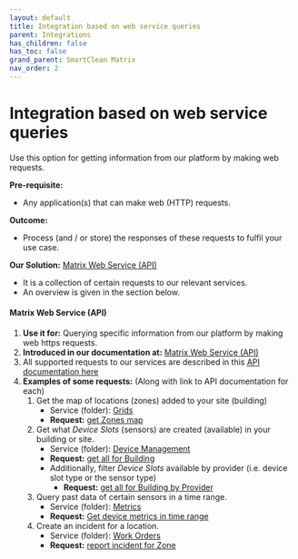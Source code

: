 ```yaml
---
layout: default
title: Integration based on web service queries
parent: Integrations
has_children: false
has_toc: false
grand_parent: SmartClean Matrix
nav_order: 2
---
```


# Integration based on web service queries
Use this option for getting information from our platform by making web requests.

**Pre-requisite:**
- Any application(s) that can make web (HTTP) requests.

**Outcome:**
- Process (and / or store) the responses of these requests to fulfil your use case.

**Our Solution:**
[Matrix Web Service (API)](https://www.docs.smartclean.io/api_main.html)
- It is a collection of certain requests to our relevant services. 
- An overview is given in the section below.

#### Matrix Web Service (API)
1. **Use it for:** Querying specific information from our platform by making web https requests.
2. **Introduced in our documentation at:** [Matrix Web Service (API)](https://www.docs.smartclean.io/api_main.html)
3. All supported requests to our services are described in this 
[API documentation here](https://documenter.getpostman.com/view/2593073/UVsPQ4vL)
4. **Examples of some requests:**
    (Along with link to API documentation for each)
    1. Get the map of locations (zones) added to your site (building)
       - Service (folder): [Grids](https://documenter.getpostman.com/view/2593073/UVsPQ4vL#974fff54-1dad-4ff1-a384-093bed250a0a)
       - **Request:** [get Zones map](https://documenter.getpostman.com/view/2593073/UVsPQ4vL#8e3459df-6c35-40c3-9420-2d145aa73df5)
    2. Get what _Device Slots_ (sensors) are created (available) in your building or site.
       - Service (folder): [Device Management](https://documenter.getpostman.com/view/2593073/UVsPQ4vL#77a77df0-8c11-42da-ab79-624a40c33427)
       - **Request:** [get all for Building](https://documenter.getpostman.com/view/2593073/UVsPQ4vL#5c397bba-5610-45d5-ba9a-b194dc52b192)
       - Additionally, filter _Device Slots_ available by provider (i.e. device slot type or the sensor type)
         - **Request:** [get all for Building by Provider](https://documenter.getpostman.com/view/2593073/UVsPQ4vL#aacf5d9d-963a-4e54-b89a-bdd2e705cc79)
    3. Query past data of certain sensors in a time range.
       - Service (folder): [Metrics](https://documenter.getpostman.com/view/2593073/UVsPQ4vL#9b7a698f-b18b-40aa-891d-46c5a004b387)
       - **Request:** [Get device metrics in time range](https://documenter.getpostman.com/view/2593073/UVsPQ4vL#79b4f767-6b80-42ff-89be-8b6043a57ff0)
    4. Create an incident for a location.
       - Service (folder): [Work Orders](https://documenter.getpostman.com/view/2593073/UVsPQ4vL#6e96b46d-ca0a-4327-9f77-f0a9f033f57b)
       - **Request:** [report incident for Zone](https://documenter.getpostman.com/view/2593073/UVsPQ4vL#8bd85e8c-c0b2-402f-a328-1af8b84a2ec7)
